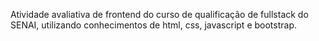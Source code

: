 Atividade avaliativa de frontend do curso de qualificação de fullstack do SENAI, utilizando conhecimentos de html, css, javascript e bootstrap.

